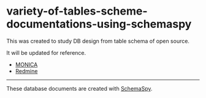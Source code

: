 # variety-of-tables-scheme-documentations-using-schemaspy
This was created to study DB design from table schema of open source.  

It will be updated for reference.  

 * [MONICA](https://kakisoft.github.io/variety-of-tables-scheme-documentations-using-schemaspy/MONICA/db_docs/index.html)
 * [Redmine](https://kakisoft.github.io/variety-of-tables-scheme-documentations-using-schemaspy/Redmine/db_docs/index.html)

______________________________________________________________________

These database documents are created with [SchemaSpy](https://schemaspy.org/).  
